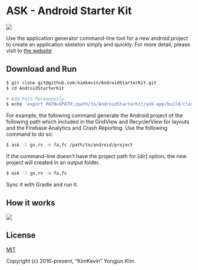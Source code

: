 ASK - Android Starter Kit
=====

![](https://github.com/kimkevin/AndroidStarterKit/blob/master/assets/ask_banner.png)

Use the application generator command-line tool for a new android project to create an application skeleton simply and quickly. For more detail, please visit to [the website](http://androidstarterkit.com/)

## Download and Run

```bash
$ git clone git@github.com:kimkevin/AndroidStarterKit.git
$ cd AndroidStarterKit

# Add Path Permanently
$ echo 'export PATH=$PATH:/path/to/AndroidStarterKit/ask-app/build/classes/main' >> ~/.bash_profile
```

For example, the following command generate the Android project of the following path which included in the GridView and RecyclerView for layouts and the Firebase Analytics and Crash Reporting. Use the following command to do so:

```bash
$ ask -l gv,rv -m fa,fc /path/to/android/project
```

If the command-line doesn’t have the project path for [dir] option, the new project will created in an output folder.

```bash
$ ask -l gv,rv -m fa,fc
```

Sync it with Gradle and run it.

## How it works

![](https://github.com/kimkevin/AndroidStarterKit/blob/master/assets/ask_demo.gif)


## License

[MIT](https://opensource.org/licenses/MIT)  

Copyright (c) 2016-present, “KimKevin” Yongjun Kim  
